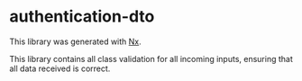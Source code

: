 # authentication-dto

This library was generated with [Nx](https://nx.dev).

This library contains all class validation for all incoming inputs,
ensuring that all data received is correct.
